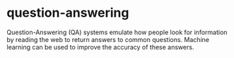 # question-answering
Question-Answering (QA) systems emulate how people look for information by reading the web to return answers to common questions. Machine learning can be used to improve the accuracy of these answers.
